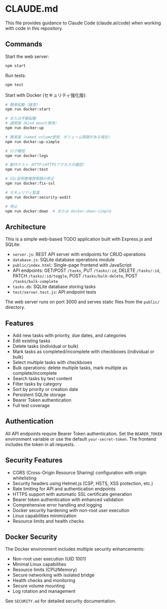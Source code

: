 # CLAUDE.md

This file provides guidance to Claude Code (claude.ai/code) when working with code in this repository.

## Commands

Start the web server:
```bash
npm start
```

Run tests:
```bash
npm test
```

Start with Docker (セキュリティ強化版):
```bash
# 簡単起動（推奨）
npm run docker:start

# または手動起動
# 通常版（bind mount使用）
npm run docker:up

# 簡易版（named volume使用、ボリューム問題がある場合）
npm run docker:up-simple

# ログ確認
npm run docker:logs

# 動作テスト（HTTPとHTTPSアクセスの確認）
npm run docker:test

# SSL証明書権限問題の修正
npm run docker:fix-ssl

# セキュリティ監査
npm run docker:security-audit

# 停止
npm run docker:down  # または docker:down-simple
```

## Architecture

This is a simple web-based TODO application built with Express.js and SQLite:

- `server.js`: REST API server with endpoints for CRUD operations
- `database.js`: SQLite database operations module
- `public/index.html`: Single-page frontend with JavaScript
- API endpoints: GET/POST `/tasks`, PUT `/tasks/:id`, DELETE `/tasks/:id`, PATCH `/tasks/:id/toggle`, POST `/tasks/bulk-delete`, POST `/tasks/bulk-complete`
- `tasks.db`: SQLite database storing tasks
- `test/server.test.js`: API endpoint tests

The web server runs on port 3000 and serves static files from the `public/` directory.

## Features

- Add new tasks with priority, due dates, and categories
- Edit existing tasks  
- Delete tasks (individual or bulk)
- Mark tasks as completed/incomplete with checkboxes (individual or bulk)
- Select multiple tasks with checkboxes
- Bulk operations: delete multiple tasks, mark multiple as complete/incomplete
- Search tasks by text content
- Filter tasks by category
- Sort by priority or creation date
- Persistent SQLite storage
- Bearer Token authentication
- Full test coverage

## Authentication

All API endpoints require Bearer Token authentication. Set the `BEARER_TOKEN` environment variable or use the default `your-secret-token`. The frontend includes the token in all requests.

## Security Features

- CORS (Cross-Origin Resource Sharing) configuration with origin whitelisting
- Security headers using Helmet.js (CSP, HSTS, XSS protection, etc.)
- Rate limiting for API and authentication endpoints
- HTTPS support with automatic SSL certificate generation
- Bearer token authentication with enhanced validation
- Comprehensive error handling and logging
- Docker security hardening with non-root user execution
- Linux capabilities minimization
- Resource limits and health checks

## Docker Security

The Docker environment includes multiple security enhancements:

- Non-root user execution (UID 1001)
- Minimal Linux capabilities
- Resource limits (CPU/Memory)
- Secure networking with isolated bridge
- Health checks and monitoring
- Secure volume mounting
- Log rotation and management

See `SECURITY.md` for detailed security documentation.
